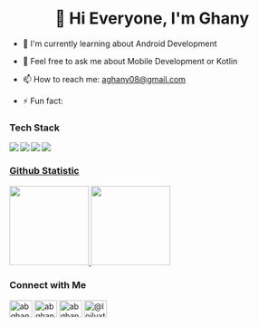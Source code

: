<h1 align="center">👋 Hi Everyone, I'm Ghany</h1>

- 🌱 I'm currently learning about Android Development

- 💬 Feel free to ask me about Mobile Development or Kotlin

- 📫 How to reach me: aghany08@gmail.com

- ⚡ Fun fact:

### Tech Stack
  <a href="https://developer.android.com" target="_blank"> <img align="left" src="https://img.shields.io/badge/-Android-000?&logo=Android" />
  <a href="https://kotlinlang.org" target="_blank"> <img align="left" src="https://img.shields.io/badge/-Kotlin-000?&logo=Kotlin"/>
  <a href="https://www.jetbrains.com/idea" target="_blank"> <img align="left" src="https://img.shields.io/badge/-IntellijIDEA-000?&logo=IntellijIDEA"/>
  <a href="https://git-scm.com" target="_blank"> <img align="left" src="https://img.shields.io/badge/-Git-000?&logo=Git"/>
  <br>

### Github Statistic
<p align="left">
<a href="https://github.com/abghany">
  <img height="140em" src="https://github-readme-stats-eight-theta.vercel.app/api?username=abghany&show_icons=true&theme=dark&include_all_commits=true&count_private=true"/>
  <img height="140em" src="https://github-readme-stats-eight-theta.vercel.app/api/top-langs/?username=abghany&layout=compact&langs_count=8&theme=dark"/>
</a>
</p>

### Connect with Me

<p align="left">
<a href="https://www.linkedin.com/in/abghany08/" target="blank"><img align="center" src="https://raw.githubusercontent.com/rahuldkjain/github-profile-readme-generator/master/src/images/icons/Social/linked-in-alt.svg" alt="abghany08" height="30" width="40" /></a>
<a href="https://instagram.com/abghany08" target="blank"><img align="center" src="https://raw.githubusercontent.com/rahuldkjain/github-profile-readme-generator/master/src/images/icons/Social/instagram.svg" alt="abghany08" height="30" width="40" /></a>
<a href="https://www.twitter.com/abghany08" target="blank"><img align="center" src="https://raw.githubusercontent.com/rahuldkjain/github-profile-readme-generator/master/src/images/icons/Social/twitter.svg" alt="abghany08" height="30" width="40" /></a>
<a href="https://medium.com/@abghany08" target="blank"><img align="center" src="https://raw.githubusercontent.com/rahuldkjain/github-profile-readme-generator/master/src/images/icons/Social/medium.svg" alt="@loilyxtra" height="30" width="40" /></a>
</p>
